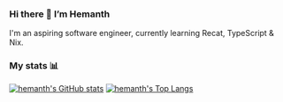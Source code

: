 ### Hi there 👋  I’m Hemanth
I'm an aspiring software engineer, currently learning Recat, TypeScript & Nix.

### My stats 📊
[![hemanth's GitHub stats](https://github-readme-stats.vercel.app/api?username=hemanth-92&show_icons=true&hide=stars&theme=github_dark)][stats]
[![hemanth's Top Langs](https://github-readme-stats.vercel.app/api/top-langs/?username=hemanth-92&layout=compact&langs_count=6&hide=css,html&theme=github_dark)][langs]

<!-- link references -->
[stats]: https://github.com/anuraghazra/github-readme-stats#github-stats-card
[langs]: https://github.com/anuraghazra/github-readme-stats#top-languages-card
